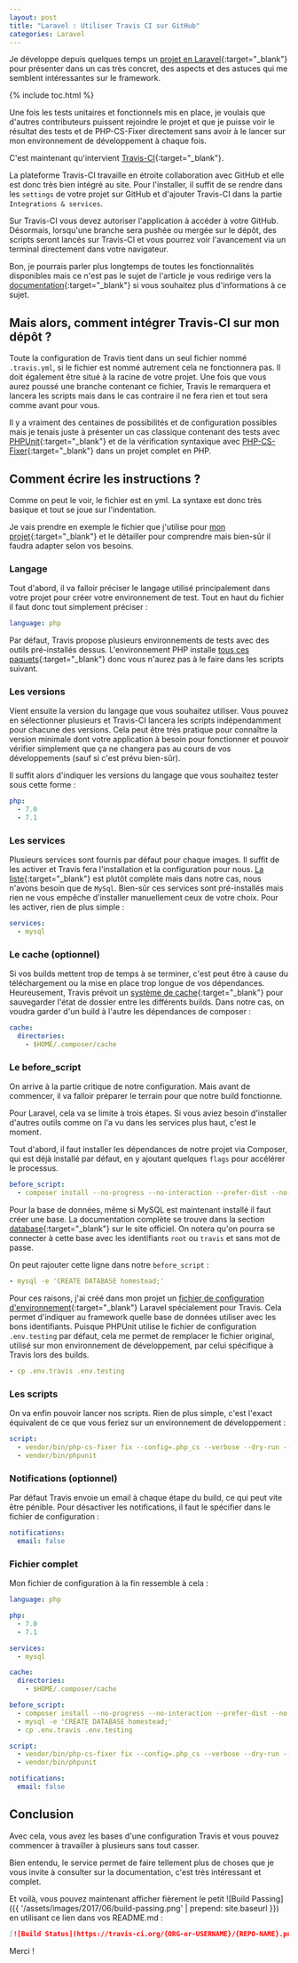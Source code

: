 ```yaml
---
layout: post
title: "Laravel : Utiliser Travis CI sur GitHub"
categories: Laravel
---
```

Je développe depuis quelques temps un [projet en Laravel](https://github.com/guillaumebriday/laravel-blog){:target="_blank"} pour présenter dans un cas très concret, des aspects et des astuces qui me semblent intéressantes sur le framework.

{% include toc.html %}

Une fois les tests unitaires et fonctionnels mis en place, je voulais que d'autres contributeurs puissent rejoindre le projet et que je puisse voir le résultat des tests et de PHP-CS-Fixer directement sans avoir à le lancer sur mon environnement de développement à chaque fois.

C'est maintenant qu'intervient [Travis-CI](https://travis-ci.org){:target="_blank"}.

La plateforme Travis-CI travaille en étroite collaboration avec GitHub et elle est donc très bien intégré au site. Pour l'installer, il suffit de se rendre dans les ```settings``` de votre projet sur GitHub et d'ajouter Travis-CI dans la partie ```Integrations & services```.

Sur Travis-CI vous devez autoriser l'application à accéder à votre GitHub. Désormais, lorsqu'une branche sera pushée ou mergée sur le dépôt, des scripts seront lancés sur Travis-CI et vous pourrez voir l'avancement via un terminal directement dans votre navigateur.

Bon, je pourrais parler plus longtemps de toutes les fonctionnalités disponibles mais ce n'est pas le sujet de l'article je vous redirige vers la [documentation](https://docs.travis-ci.com){:target="_blank"} si vous souhaitez plus d'informations à ce sujet.

## Mais alors, comment intégrer Travis-CI sur mon dépôt ?

Toute la configuration de Travis tient dans un seul fichier nommé ```.travis.yml```, si le fichier est nommé autrement cela ne fonctionnera pas. Il doit également être situé à la racine de votre projet. Une fois que vous aurez poussé une branche contenant ce fichier, Travis le remarquera et lancera les scripts mais dans le cas contraire il ne fera rien et tout sera comme avant pour vous.

Il y a vraiment des centaines de possibilités et de configuration possibles mais je tenais juste à présenter un cas classique contenant des tests avec [PHPUnit](https://phpunit.de/){:target="_blank"} et de la vérification syntaxique avec [PHP-CS-Fixer](http://cs.sensiolabs.org/){:target="_blank"} dans un projet complet en PHP.

## Comment écrire les instructions ?

Comme on peut le voir, le fichier est en yml. La syntaxe est donc très basique et tout se joue sur l'indentation.

Je vais prendre en exemple le fichier que j'utilise pour [mon projet](https://github.com/guillaumebriday/laravel-blog/blob/master/.travis.yml){:target="_blank"} et le détailler pour comprendre mais bien-sûr il faudra adapter selon vos besoins.

### Langage

Tout d'abord, il va falloir préciser le langage utilisé principalement dans votre projet pour créer votre environnement de test. Tout en haut du fichier il faut donc tout simplement préciser :

```yaml
language: php
```

Par défaut, Travis propose plusieurs environnements de tests avec des outils pré-installés dessus. L'environnement PHP installe [tous ces paquets](https://docs.travis-ci.com/user/ci-environment/#PHP-VM-images){:target="_blank"} donc vous n'aurez pas à le faire dans les scripts suivant.

### Les versions

Vient ensuite la version du langage que vous souhaitez utiliser. Vous pouvez en sélectionner plusieurs et Travis-CI lancera les scripts indépendamment pour chacune des versions. Cela peut être très pratique pour connaître la version minimale dont votre application à besoin pour fonctionner et pouvoir vérifier simplement que ça ne changera pas au cours de vos développements (sauf si c'est prévu bien-sûr).

Il suffit alors d'indiquer les versions du langage que vous souhaitez tester sous cette forme :

```yaml
php:
  - 7.0
  - 7.1
```

### Les services

Plusieurs services sont fournis par défaut pour chaque images. Il suffit de les activer et Travis fera l'installation et la configuration pour nous.
[La liste](https://docs.travis-ci.com/user/ci-environment/#Data-Stores){:target="_blank"} est plutôt complète mais dans notre cas, nous n'avons besoin que de ```MySql```. Bien-sûr ces services sont pré-installés mais rien ne vous empêche d'installer manuellement ceux de votre choix.
Pour les activer, rien de plus simple :

```yaml
services:
  - mysql
```

### Le cache (optionnel)

Si vos builds mettent trop de temps à se terminer, c'est peut être à cause du téléchargement ou la mise en place trop longue de vos dépendances. Heureusement, Travis prévoit un [système de cache](https://docs.travis-ci.com/user/caching/){:target="_blank"} pour sauvegarder l'état de dossier entre les différents builds. Dans notre cas, on voudra garder d'un build à l'autre les dépendances de composer :

```yaml
cache:
  directories:
    - $HOME/.composer/cache
```

### Le before_script

On arrive à la partie critique de notre configuration. Mais avant de commencer, il va falloir préparer le terrain pour que notre build fonctionne.

Pour Laravel, cela va se limite à trois étapes. Si vous aviez besoin d'installer d'autres outils comme on l'a vu dans les services plus haut, c'est le moment.

Tout d'abord, il faut installer les dépendances de notre projet via Composer, qui est déjà installé par défaut, en y ajoutant quelques ```flags``` pour accélérer le processus.

```yaml
before_script:
  - composer install --no-progress --no-interaction --prefer-dist --no-suggest
```

Pour la base de données, même si MySQL est maintenant installé il faut créer une base. La documentation complète se trouve dans la section [database](https://docs.travis-ci.com/user/database-setup/#MySQL){:target="_blank"} sur le site officiel. On notera qu'on pourra se connecter à cette base avec les identifiants ```root``` ou ```travis``` et sans mot de passe.

On peut rajouter cette ligne dans notre ```before_script``` :
```yaml
- mysql -e 'CREATE DATABASE homestead;'
```

Pour ces raisons, j'ai créé dans mon projet un [fichier de configuration d'environnement](https://github.com/guillaumebriday/laravel-blog/blob/master/.env.travis){:target="_blank"} Laravel spécialement pour Travis. Cela permet d'indiquer au framework quelle base de données utiliser avec les bons identifiants. Puisque PHPUnit utilise le fichier de configuration ```.env.testing``` par défaut, cela me permet de remplacer le fichier original, utilisé sur mon environnement de développement, par celui spécifique à Travis lors des builds.

```yaml
- cp .env.travis .env.testing
```

### Les scripts

On va enfin pouvoir lancer nos scripts. Rien de plus simple, c'est l'exact équivalent de ce que vous feriez sur un environnement de développement :

```yaml
script:
  - vendor/bin/php-cs-fixer fix --config=.php_cs --verbose --dry-run --diff
  - vendor/bin/phpunit
```

### Notifications (optionnel)

Par défaut Travis envoie un email à chaque étape du build, ce qui peut vite être pénible. Pour désactiver les notifications, il faut le spécifier dans le fichier de configuration :

```yaml
notifications:
  email: false
```

### Fichier complet

Mon fichier de configuration à la fin ressemble à cela :

```yaml
language: php

php:
  - 7.0
  - 7.1

services:
  - mysql

cache:
  directories:
    - $HOME/.composer/cache

before_script:
  - composer install --no-progress --no-interaction --prefer-dist --no-suggest
  - mysql -e 'CREATE DATABASE homestead;'
  - cp .env.travis .env.testing

script:
  - vendor/bin/php-cs-fixer fix --config=.php_cs --verbose --dry-run --diff
  - vendor/bin/phpunit

notifications:
  email: false
```

## Conclusion

Avec cela, vous avez les bases d'une configuration Travis et vous pouvez commencer à travailler à plusieurs sans tout casser.

Bien entendu, le service permet de faire tellement plus de choses que je vous invite à consulter sur la documentation, c'est très intéressant et complet.

Et voilà, vous pouvez maintenant afficher fièrement le petit ![Build Passing]({{ '/assets/images/2017/06/build-passing.png' | prepend: site.baseurl }}) en utilisant ce lien dans vos README.md :

```markdown
[![Build Status](https://travis-ci.org/{ORG-or-USERNAME}/{REPO-NAME}.png?branch=master)](https://travis-ci.org/{ORG-or-USERNAME}/{REPO-NAME})
```

Merci !

